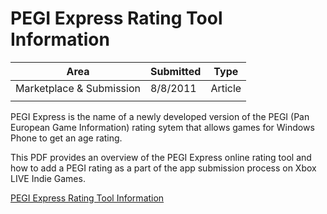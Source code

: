 # PEGI Express Rating Tool Information

|Area|Submitted|Type|
|-|-|-|
Marketplace & Submission|8/8/2011|Article
||||

PEGI Express is the name of a newly developed version of the PEGI (Pan European Game Information) rating sytem that allows games for Windows Phone to get an age rating.

This PDF provides an overview of the PEGI Express online rating tool and how to add a PEGI rating as a part of the app submission process on Xbox LIVE Indie Games.

[PEGI Express Rating Tool Information](https://github.com/simondarksidej/XNAGameStudio/tree/master/Documents/PEGI_Express.pdf?raw=true)
